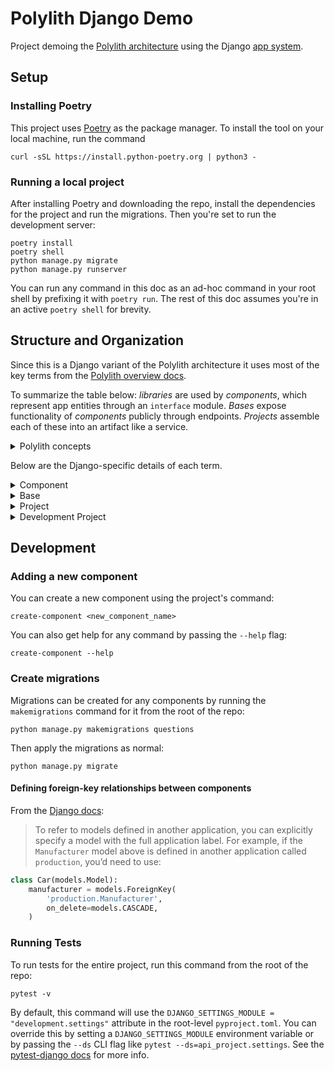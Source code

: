 # Polylith Django Demo

Project demoing the [Polylith architecture](https://polylith.gitbook.io/polylith/) using the Django [app system](https://docs.djangoproject.com/en/4.1/ref/applications/).

## Setup

### Installing Poetry

This project uses [Poetry](https://python-poetry.org/docs/) as the package manager. To install the tool on your local machine, run the command

```shell
curl -sSL https://install.python-poetry.org | python3 -
```

### Running a local project

After installing Poetry and downloading the repo, install the dependencies for the project and run the migrations. Then you're set to run the development server:

```shell
poetry install
poetry shell
python manage.py migrate
python manage.py runserver
```

You can run any command in this doc as an ad-hoc command in your root shell by prefixing it with `poetry run`. The rest of this doc assumes you're in an active `poetry shell` for brevity.

## Structure and Organization

Since this is a Django variant of the Polylith architecture it uses most of the key terms from the [Polylith overview docs](https://polylith.gitbook.io/polylith/introduction/polylith-in-a-nutshell).

To summarize the table below: *libraries* are used by *components*, which represent app entities through an `interface` module. *Bases* expose functionality of *components* publicly through endpoints. *Projects* assemble each of these into an artifact like a service.

<details><summary>Polylith concepts</summary>
<p>

| Name | Icon | Description |
| ---- | ---- | ----------- |
| Library | ![library](https://505824696-files.gitbook.io/~/files/v0/b/gitbook-legacy-files/o/assets%2F-LAhrWK1psIWk5h5zNLV%2F-MLRFm_9NfJLsJpcXde8%2F-MLRaXuk9NequZe8_Cuz%2Flibrary-small.png?alt=media&token=7d801a59-0377-4cc7-bad7-1bea43015f90) | A library is anything installed from PyPI or other package repositories. |
| Component | ![component](https://505824696-files.gitbook.io/~/files/v0/b/gitbook-legacy-files/o/assets%2F-LAhrWK1psIWk5h5zNLV%2F-MLRFm_9NfJLsJpcXde8%2F-MLR_67CCSuxxg6f-2Ir%2Fcomponent.png?alt=media&token=017e856d-67db-48cd-8852-bbf9d1549bb6) | Components are modules representing part of our domain, infrastructure, or third-party integration. They each have an interface of functions for other components or bases to use. |
| Base | ![base](https://505824696-files.gitbook.io/~/files/v0/b/gitbook-legacy-files/o/assets%2F-LAhrWK1psIWk5h5zNLV%2F-MLRFm_9NfJLsJpcXde8%2F-MLRdJ4sVNRI3e5Gwai0%2Fbase.png?alt=media&token=decbf922-06c6-4f35-95a8-41ec7891f869) | A base is a module that exposes component interfaces via endpoints, command-line, etc. |
| Brick | ![brick](https://505824696-files.gitbook.io/~/files/v0/b/gitbook-x-prod.appspot.com/o/spaces%2F-LAhrWK1psIWk5h5zNLV%2Fuploads%2FRZMej4nrNznJMsZ6FGAW%2Fbrick.png?alt=media&token=83f1a352-9d82-4781-906d-af299b642381) | Brick is the common name for a component or base, which are our building blocks (together with libraries). |
| Project | ![project](https://505824696-files.gitbook.io/~/files/v0/b/gitbook-legacy-files/o/assets%2F-LAhrWK1psIWk5h5zNLV%2F-MLvr0aBnP0LO8jSq-lj%2F-MM-RiGnhRbPwxftgFvn%2Fproject.png?alt=media&token=74c5a034-92ed-49b8-81ec-7a1e26f7e60d) | A project specifies which libraries and bricks should be included in an artifact (service, command line tool, etc.) which allows reuse of components across multiple projects. |
| Development Project | ![dev-project](https://505824696-files.gitbook.io/~/files/v0/b/gitbook-legacy-files/o/assets%2F-LAhrWK1psIWk5h5zNLV%2F-MLvr0aBnP0LO8jSq-lj%2F-MM-Ro-4oXj9cBv5zswX%2Fdevelopment.png?alt=media&token=903d437b-781c-4aff-83c7-5a2767e13e4c) | A development project is the place we use to work with all our libraries, components, and bases, giving a “monolithic development experience”. |

</p>
</details>

Below are the Django-specific details of each term.

<details><summary>Component</summary>
<p>

Each component lives in a separate directory in the `components` folder and contains a `src/<component>` and `tests` directory.

The `interface.py` module is a set of functions using native data structures (e.g. lists and maps) for inputs and outputs. Each function in the `interface` module "passes-through" to an equivalent function in `core.py`, which enables encapsulation and allows for any private implementation (like using the ORM).

- This constraint is necessary both as a “protocol” between components and to ensure encapsulation. For example: if the `questions` module returned `Question` ORM objects, that would expose the implementation details of using the ORM, and allow callers to use methods on the object for functionality instead of those from `questions.interface`.

`apps.py` is the module for [Django app configuration](https://docs.djangoproject.com/en/4.1/ref/applications/#configuring-applications) and `models.py` is the standard module for data models. The `pyproject.toml` file is for specifying any libraries needed by the component.

```
▾ workspace
  ▾ components
    ▾ questions
      ▾ src
        ▾ questions
          ▸ migrations
          __init__.py
          apps.py
          core.py
          interface.py
          models.py
      ▸ tests
      pyproject.toml
```

</p>
</details>

<details><summary>Base</summary>
<p>

Like components, each base lives in a separate directory in the `bases` folder and contains a `src/<base>` and `tests` directory, and they also include the `apps.py` configuration module.

Bases expose component interfaces through endpoint functions defined in the conventional Django `views.py` module, which have their routes defined in `urls.py`.

```
▾ workspace
  ▾ bases
    ▾ api
      ▾ src
        ▾ api
          __init__.py
          apps.py
          urls.py
          views.py
      ▸ tests
      pyproject.toml
```

</p>
</details>

<details><summary>Project</summary>
<p>

A project is the result of combining one base (or in rare cases several bases) with multiple components and libraries.

Unlike bases and components, projects have no `src` or `tests` directories because they contain no logic of their own. Instead, they hold the common top-level Django configuration modules like `settings.py` and `wsgi.py`. They combine the urls from any bases used into their own `urls.py`.

A project's `pyproject.toml` includes the components and bases as dependencies for the final artifact.

```
▾ workspace
  ▾ projects
    ▾ api
      ▾ api_project
        __init__.py
        apps.py
        settings.py
        urls.py
        wsgi.py
      pyproject.toml
```

</p>
</details>

<details><summary>Development Project</summary>
<p>

The development project is where we specify all the components, bases and libraries that we want to work with. Like other projects, they have a `settings.py` and `urls.py` modules, but these are used to work with components and bases across *any* project for local development. These dependencies are specified in the top-level `pyproject.toml` file. Additionally, it includes a `scripts.py` module to define helper commands available from a `poetry shell`.

```
▾ workspace
  ▾ development
    __init__.py
    scripts.py
    settings.py
    urls.py
  pyproject.toml
```

</p>
</details>

## Development

### Adding a new component

You can create a new component using the project's command:

```shell
create-component <new_component_name>
```

You can also get help for any command by passing the `--help` flag:

```shell
create-component --help
```

### Create migrations

Migrations can be created for any components by running the `makemigrations` command for it from the root of the repo:

```shell
python manage.py makemigrations questions
```

Then apply the migrations as normal:

```shell
python manage.py migrate
```

#### Defining foreign-key relationships between components

From the [Django docs](https://docs.djangoproject.com/en/4.1/ref/models/fields/#foreignkey):

> To refer to models defined in another application, you can explicitly specify a model with the full application label. For example, if the `Manufacturer` model above is defined in another application called `production`, you’d need to use:

```python
class Car(models.Model):
    manufacturer = models.ForeignKey(
        'production.Manufacturer',
        on_delete=models.CASCADE,
    )
```

### Running Tests

To run tests for the entire project, run this command from the root of the repo:

```shell
pytest -v
```

By default, this command will use the `DJANGO_SETTINGS_MODULE = "development.settings"` attribute in the root-level `pyproject.toml`. You can override this by setting a `DJANGO_SETTINGS_MODULE` environment variable or by passing the `--ds` CLI flag like `pytest --ds=api_project.settings`. See the [pytest-django docs](https://pytest-django.readthedocs.io/en/latest/configuring_django.html#) for more info.
